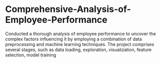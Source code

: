 # Comprehensive-Analysis-of-Employee-Performance
Conducted a thorough analysis of employee performance to uncover the complex factors influencing it by employing a combination of data preprocessing and machine learning techniques. The project comprises several stages, such as data loading, exploration, visualization, feature selection, model training
